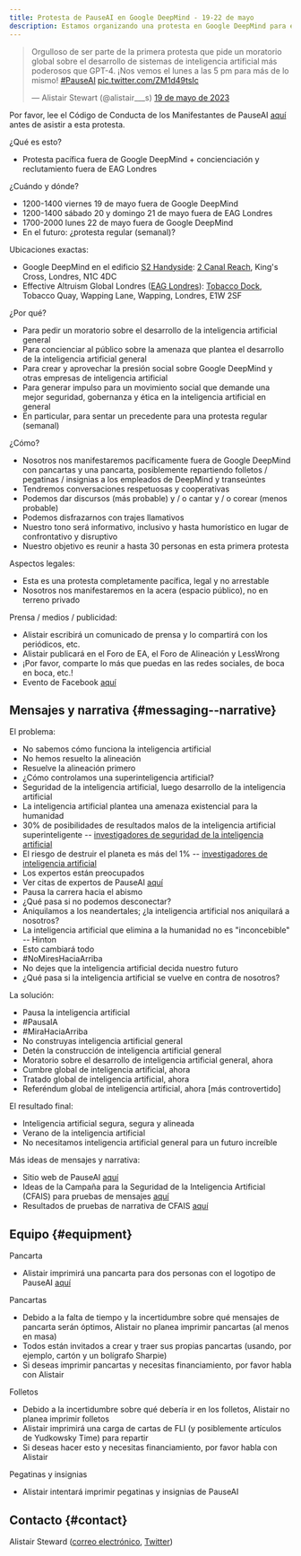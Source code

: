 ```yaml
---
title: Protesta de PauseAI en Google DeepMind - 19-22 de mayo
description: Estamos organizando una protesta en Google DeepMind para exigir una cumbre para pausar el desarrollo de la inteligencia artificial.
---
```


<script>
    import WidgetConsent from '$lib/components/widget-consent/WidgetConsent.svelte'
</script>

<WidgetConsent>
<div>
<blockquote class="twitter-tweet"><p lang="en" dir="ltr">Orgulloso de ser parte de la primera protesta que pide un moratorio global sobre el desarrollo de sistemas de inteligencia artificial más poderosos que GPT-4. ¡Nos vemos el lunes a las 5 pm para más de lo mismo! <a href="https://twitter.com/hashtag/PauseAI?src=hash&amp;ref_src=twsrc%5Etfw">#PauseAI</a> <a href="https://t.co/ZM1d49tsIc">pic.twitter.com/ZM1d49tsIc</a></p>&mdash; Alistair Stewart (@alistair___s) <a href="https://twitter.com/alistair___s/status/1659559271351058433?ref_src=twsrc%5Etfw">19 de mayo de 2023</a></blockquote> <script async src="https://platform.twitter.com/widgets.js" charset="utf-8"></script>
</div>
</WidgetConsent>

Por favor, lee el Código de Conducta de los Manifestantes de PauseAI [aquí](https://pauseai.info/protesters-code-of-conduct) antes de asistir a esta protesta.

¿Qué es esto?

- Protesta pacífica fuera de Google DeepMind + concienciación y reclutamiento fuera de EAG Londres

¿Cuándo y dónde?

- 1200-1400 viernes 19 de mayo fuera de Google DeepMind
- 1200-1400 sábado 20 y domingo 21 de mayo fuera de EAG Londres
- 1700-2000 lunes 22 de mayo fuera de Google DeepMind
- En el futuro: ¿protesta regular (semanal)?

Ubicaciones exactas:

- Google DeepMind en el edificio [S2 Handyside](https://www.kingscross.co.uk/s2-handyside): [2 Canal Reach](https://goo.gl/maps/HEA1pvEQJRfmymiEA?coh=178571&entry=tt), King's Cross, Londres, N1C 4DC
- Effective Altruism Global Londres ([EAG Londres](https://www.effectivealtruism.org/ea-global/events/ea-global-london-2023)): [Tobacco Dock](https://goo.gl/maps/MfVJ6Exfv7B1NbcL6?coh=178571&entry=tt), Tobacco Quay, Wapping Lane, Wapping, Londres, E1W 2SF

¿Por qué?

- Para pedir un moratorio sobre el desarrollo de la inteligencia artificial general
- Para concienciar al público sobre la amenaza que plantea el desarrollo de la inteligencia artificial general
- Para crear y aprovechar la presión social sobre Google DeepMind y otras empresas de inteligencia artificial
- Para generar impulso para un movimiento social que demande una mejor seguridad, gobernanza y ética en la inteligencia artificial en general
- En particular, para sentar un precedente para una protesta regular (semanal)

¿Cómo?

- Nosotros nos manifestaremos pacíficamente fuera de Google DeepMind con pancartas y una pancarta, posiblemente repartiendo folletos / pegatinas / insignias a los empleados de DeepMind y transeúntes
- Tendremos conversaciones respetuosas y cooperativas
- Podemos dar discursos (más probable) y / o cantar y / o corear (menos probable)
- Podemos disfrazarnos con trajes llamativos
- Nuestro tono será informativo, inclusivo y hasta humorístico en lugar de confrontativo y disruptivo
- Nuestro objetivo es reunir a hasta 30 personas en esta primera protesta

Aspectos legales:

- Esta es una protesta completamente pacífica, legal y no arrestable
- Nosotros nos manifestaremos en la acera (espacio público), no en terreno privado

Prensa / medios / publicidad:

- Alistair escribirá un comunicado de prensa y lo compartirá con los periódicos, etc.
- Alistair publicará en el Foro de EA, el Foro de Alineación y LessWrong
- ¡Por favor, comparte lo más que puedas en las redes sociales, de boca en boca, etc.!
- Evento de Facebook [aquí](https://fb.me/e/Tc3BBimH)

## Mensajes y narrativa {#messaging--narrative}

El problema:

- No sabemos cómo funciona la inteligencia artificial
- No hemos resuelto la alineación
- Resuelve la alineación primero
- ¿Cómo controlamos una superinteligencia artificial?
- Seguridad de la inteligencia artificial, luego desarrollo de la inteligencia artificial
- La inteligencia artificial plantea una amenaza existencial para la humanidad
- 30% de posibilidades de resultados malos de la inteligencia artificial superinteligente -- [investigadores de seguridad de la inteligencia artificial](https://pauseai.info/xrisk)
- El riesgo de destruir el planeta es más del 1% -- [investigadores de inteligencia artificial](https://twitter.com/liron/status/1656929936639430657?s=20)
- Los expertos están preocupados
- Ver citas de expertos de PauseAI [aquí](https://pauseai.info/xrisk)
- Pausa la carrera hacia el abismo
- ¿Qué pasa si no podemos desconectar?
- Aniquilamos a los neandertales; ¿la inteligencia artificial nos aniquilará a nosotros?
- La inteligencia artificial que elimina a la humanidad no es "inconcebible" -- Hinton
- Esto cambiará todo
- #NoMiresHaciaArriba
- No dejes que la inteligencia artificial decida nuestro futuro
- ¿Qué pasa si la inteligencia artificial se vuelve en contra de nosotros?

La solución:

- Pausa la inteligencia artificial
- #PausaIA
- #MiraHaciaArriba
- No construyas inteligencia artificial general
- Detén la construcción de inteligencia artificial general
- Moratorio sobre el desarrollo de inteligencia artificial general, ahora
- Cumbre global de inteligencia artificial, ahora
- Tratado global de inteligencia artificial, ahora
- Referéndum global de inteligencia artificial, ahora [más controvertido]

El resultado final:

- Inteligencia artificial segura, segura y alineada
- Verano de la inteligencia artificial
- No necesitamos inteligencia artificial general para un futuro increíble

Más ideas de mensajes y narrativa:

- Sitio web de PauseAI [aquí](https://pauseai.info/risks)
- Ideas de la Campaña para la Seguridad de la Inteligencia Artificial (CFAIS) para pruebas de mensajes [aquí](https://docs.google.com/document/d/10D5WxU-vixiFe-klLWdSAJmYTB3Njtu3YXbz8qM2qZY/edit#heading=h.i7iryjlsib9y)
- Resultados de pruebas de narrativa de CFAIS [aquí](https://www.campaignforaisafety.org/uncovering-effective-narratives-for-convincing-people-to-support-agi-moratorium/)

## Equipo {#equipment}

Pancarta

- Alistair imprimirá una pancarta para dos personas con el logotipo de PauseAI [aquí](https://twitter.com/Radlib4/status/1654262421794717696?s=20)

Pancartas

- Debido a la falta de tiempo y la incertidumbre sobre qué mensajes de pancarta serán óptimos, Alistair no planea imprimir pancartas (al menos en masa)
- Todos están invitados a crear y traer sus propias pancartas (usando, por ejemplo, cartón y un bolígrafo Sharpie)
- Si deseas imprimir pancartas y necesitas financiamiento, por favor habla con Alistair

Folletos

- Debido a la incertidumbre sobre qué debería ir en los folletos, Alistair no planea imprimir folletos
- Alistair imprimirá una carga de cartas de FLI (y posiblemente artículos de Yudkowsky Time) para repartir
- Si deseas hacer esto y necesitas financiamiento, por favor habla con Alistair

Pegatinas y insignias

- Alistair intentará imprimir pegatinas y insignias de PauseAI

## Contacto {#contact}

Alistair Steward ([correo electrónico](mailto:achoto@protonmail.com), [Twitter](https://twitter.com/alistair___s))
